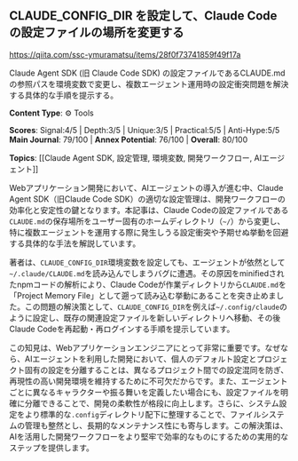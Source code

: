 ## CLAUDE_CONFIG_DIR を設定して、Claude Code の設定ファイルの場所を変更する

https://qiita.com/ssc-ymuramatsu/items/28f0f73741859f49f17a

Claude Agent SDK (旧 Claude Code SDK) の設定ファイルであるCLAUDE.mdの参照パスを環境変数で変更し、複数エージェント運用時の設定衝突問題を解決する具体的な手順を提示する。

**Content Type**: ⚙️ Tools

**Scores**: Signal:4/5 | Depth:3/5 | Unique:3/5 | Practical:5/5 | Anti-Hype:5/5
**Main Journal**: 79/100 | **Annex Potential**: 76/100 | **Overall**: 80/100

**Topics**: [[Claude Agent SDK, 設定管理, 環境変数, 開発ワークフロー, AIエージェント]]

Webアプリケーション開発において、AIエージェントの導入が進む中、Claude Agent SDK（旧Claude Code SDK）の適切な設定管理は、開発ワークフローの効率化と安定性の鍵となります。本記事は、Claude Codeの設定ファイルである`CLAUDE.md`の保存場所をユーザー固有のホームディレクトリ（`~/`）から変更し、特に複数エージェントを運用する際に発生しうる設定衝突や予期せぬ挙動を回避する具体的な手法を解説しています。

著者は、`CLAUDE_CONFIG_DIR`環境変数を設定しても、エージェントが依然として`~/.claude/CLAUDE.md`を読み込んでしまうバグに遭遇。その原因をminifiedされたnpmコードの解析により、Claude Codeが作業ディレクトリから`CLAUDE.md`を「Project Memory File」として遡って読み込む挙動にあることを突き止めました。この問題の解決策として、`CLAUDE_CONFIG_DIR`を例えば`~/.config/claude`のように設定し、既存の関連設定ファイルを新しいディレクトリへ移動、その後Claude Codeを再起動・再ログインする手順を提示しています。

この知見は、Webアプリケーションエンジニアにとって非常に重要です。なぜなら、AIエージェントを利用した開発において、個人のデフォルト設定とプロジェクト固有の設定を分離することは、異なるプロジェクト間での設定混同を防ぎ、再現性の高い開発環境を維持するために不可欠だからです。また、エージェントごとに異なるキャラクターや振る舞いを定義したい場合にも、設定ファイルを明確に分離できることで、開発の柔軟性が格段に向上します。さらに、システム設定をより標準的な`.config`ディレクトリ配下に整理することで、ファイルシステムの管理も整然とし、長期的なメンテナンス性にも寄与します。この解決策は、AIを活用した開発ワークフローをより堅牢で効率的なものにするための実用的なステップを提供します。